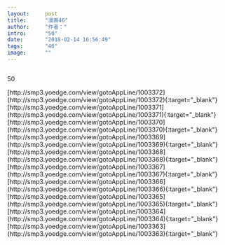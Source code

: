 ```yaml
---
layout:     post
title:      "漫画46"
author:     "作者："
intro:      "50"
date:       "2018-02-14 16:56:49"
tags:       "46"
image:      ""
---
```

<div style="text-align: center">
<p><img src=""/></p>
</div>
<p class="post-meta">
<span>50</span>
</p>
[http://smp3.yoedge.com/view/gotoAppLine/1003372](http://smp3.yoedge.com/view/gotoAppLine/1003372){:target="_blank"}
[http://smp3.yoedge.com/view/gotoAppLine/1003371](http://smp3.yoedge.com/view/gotoAppLine/1003371){:target="_blank"}
[http://smp3.yoedge.com/view/gotoAppLine/1003370](http://smp3.yoedge.com/view/gotoAppLine/1003370){:target="_blank"}
[http://smp3.yoedge.com/view/gotoAppLine/1003369](http://smp3.yoedge.com/view/gotoAppLine/1003369){:target="_blank"}
[http://smp3.yoedge.com/view/gotoAppLine/1003368](http://smp3.yoedge.com/view/gotoAppLine/1003368){:target="_blank"}
[http://smp3.yoedge.com/view/gotoAppLine/1003367](http://smp3.yoedge.com/view/gotoAppLine/1003367){:target="_blank"}
[http://smp3.yoedge.com/view/gotoAppLine/1003366](http://smp3.yoedge.com/view/gotoAppLine/1003366){:target="_blank"}
[http://smp3.yoedge.com/view/gotoAppLine/1003365](http://smp3.yoedge.com/view/gotoAppLine/1003365){:target="_blank"}
[http://smp3.yoedge.com/view/gotoAppLine/1003364](http://smp3.yoedge.com/view/gotoAppLine/1003364){:target="_blank"}
[http://smp3.yoedge.com/view/gotoAppLine/1003363](http://smp3.yoedge.com/view/gotoAppLine/1003363){:target="_blank"}


